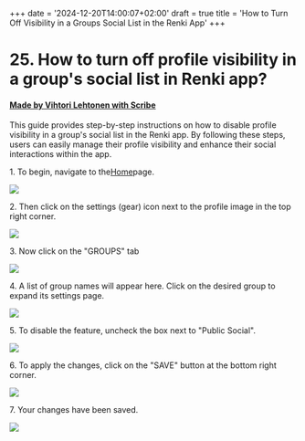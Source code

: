 +++
date = '2024-12-20T14:00:07+02:00'
draft = true
title = 'How to Turn Off Visibility in a Groups Social List in the Renki App'
+++

# 25. How to turn off profile visibility in a group's social list in Renki app?
#### [Made by Vihtori Lehtonen with Scribe](https://scribehow.com/shared/25_How_to_turn_off_profile_visibility_in_a_groups_social_list_in_Renki_app__l_9NeO72TGyou0gSSgXOIg)
This guide provides step-by-step instructions on how to disable profile visibility in a group's social list in the Renki app. By following these steps, users can easily manage their profile visibility and enhance their social interactions within the app.

1\. To begin, navigate to the[Home](https://demo.eu.renki.app/)page.

![](https://ajeuwbhvhr.cloudimg.io/colony-recorder.s3.amazonaws.com/files/2024-04-07/236d965b-150a-48a0-952f-20b6ac00111f/screenshot.jpeg?tl_px=0,0&br_px=859,481&force_format=jpeg&q=100&width=860)


2\. Then click on the settings (gear) icon next to the profile image in the top right corner.

![](https://ajeuwbhvhr.cloudimg.io/colony-recorder.s3.amazonaws.com/files/2024-04-07/310d6f4d-d060-42ce-9aaa-3ae7ab738a38/ascreenshot.jpeg?tl_px=1060,0&br_px=1920,480&force_format=jpeg&q=100&width=860&wat_scale=76&wat=1&wat_opacity=0.7&wat_gravity=northwest&wat_url=https://colony-recorder.s3.us-west-1.amazonaws.com/images/watermarks/FB923C_standard.png&wat_pad=712,17)


3\. Now click on the "GROUPS" tab

![](https://ajeuwbhvhr.cloudimg.io/colony-recorder.s3.amazonaws.com/files/2024-04-07/e7c68672-4dd3-47cc-816c-b182bf95c52b/ascreenshot.jpeg?tl_px=1060,0&br_px=1920,480&force_format=jpeg&q=100&width=860&wat_scale=76&wat=1&wat_opacity=0.7&wat_gravity=northwest&wat_url=https://colony-recorder.s3.us-west-1.amazonaws.com/images/watermarks/FB923C_standard.png&wat_pad=514,99)


4\. A list of group names will appear here. Click on the desired group to expand its settings page.

![](https://ajeuwbhvhr.cloudimg.io/colony-recorder.s3.amazonaws.com/files/2024-04-07/7de256a1-011f-4397-9dc0-2699f179097e/ascreenshot.jpeg?tl_px=1007,37&br_px=1867,518&force_format=jpeg&q=100&width=860&wat_scale=76&wat=1&wat_opacity=0.7&wat_gravity=northwest&wat_url=https://colony-recorder.s3.us-west-1.amazonaws.com/images/watermarks/FB923C_standard.png&wat_pad=402,212)


5\. To disable the feature, uncheck the box next to "Public Social". 

![](https://ajeuwbhvhr.cloudimg.io/colony-recorder.s3.amazonaws.com/files/2024-04-07/81033d5e-5d59-49d9-b094-3792b5c71b47/ascreenshot.jpeg?tl_px=179,107&br_px=1039,588&force_format=jpeg&q=100&width=860&wat_scale=76&wat=1&wat_opacity=0.7&wat_gravity=northwest&wat_url=https://colony-recorder.s3.us-west-1.amazonaws.com/images/watermarks/FB923C_standard.png&wat_pad=402,212)


6\. To apply the changes, click on the "SAVE" button at the bottom right corner. 

![](https://ajeuwbhvhr.cloudimg.io/colony-recorder.s3.amazonaws.com/files/2024-04-07/da6ccc2d-9218-44d1-bc1f-b2fafca9d504/ascreenshot.jpeg?tl_px=1060,487&br_px=1920,968&force_format=jpeg&q=100&width=860&wat_scale=76&wat=1&wat_opacity=0.7&wat_gravity=northwest&wat_url=https://colony-recorder.s3.us-west-1.amazonaws.com/images/watermarks/FB923C_standard.png&wat_pad=606,399)


7\. Your changes have been saved.

![](https://ajeuwbhvhr.cloudimg.io/colony-recorder.s3.amazonaws.com/files/2024-05-08/80163610-74f7-46cb-b7be-92f8fb0a2d6c/screenshot.jpeg?tl_px=420,0&br_px=2140,917&force_format=jpeg&q=100&width=1120.0)
